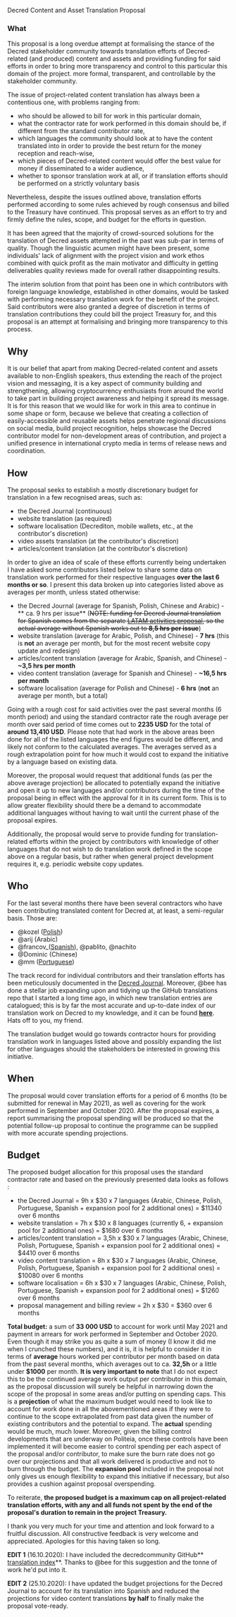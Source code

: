 Decred Content and Asset Translation Proposal

### What

This proposal is a long overdue attempt at formalising the stance of the Decred stakeholder community towards translation efforts of Decred-related (and produced) content and assets and providing funding for said efforts in order to bring more transparency and control to this particular this domain of the project. more formal, transparent, and controllable by the stakeholder community.

The issue of project-related content translation has always been a contentious one, with problems ranging from:
- who should be allowed to bill for work in this particular domain,
- what the contractor rate for work performed in this domain should be, if different from the standard contributor rate,
- which languages the community should look at to have the content translated into in order to provide the best return for the money reception and reach-wise,
- which pieces of Decred-related content would offer the best value for money if disseminated to a wider audience,
- whether to sponsor translation work at all, or if translation efforts should be performed on a strictly voluntary basis

Nevertheless, despite the issues outlined above, translation efforts performed according to some rules achieved by rough consensus and billed to the Treasury have continued. This proposal serves as an effort to try and firmly define the rules, scope, and budget for the efforts in question.

It has been agreed that the majority of crowd-sourced solutions for the translation of Decred assets attempted in the past was sub-par in terms of quality. Though the linguistic acumen might have been present, some individuals' lack of alignment with the project vision and work ethos combined with quick profit as the main motivator and difficulty in getting deliverables quality reviews made for overall rather disappointing results.

The interim solution from that point has been one in which contributors with foreign language knowledge, established in other domains, would be tasked with performing necessary translation work for the benefit of the project. Said contributors were also granted a degree of discretion in terms of translation contributions they could bill the project Treasury for, and this proposal is an attempt at formalising and bringing more transparency to this process.

## Why

It is our belief that apart from making Decred-related content and assets available to non-English speakers, thus extending the reach of the project vision and messaging, it is a key aspect of community building and strengthening, allowing cryptocurrency enthusiasts from around the world to take part in building project awareness and helping it spread its message. It is for this reason that we would like for work in this area to continue in some shape or form, because we believe that creating a collection of easily-accessible and reusable assets helps penetrate regional discussions on social media, build project recognition, helps showcase the Decred contributor model for non-development areas of contribution, and project a unified presence in international crypto media in terms of release news and coordination.

## How

The proposal seeks to establish a mostly discretionary budget for translation in a few recognised areas, such as:

- the Decred Journal (continuous)
- website translation (as required)
- software localisation (Decrediton, mobile wallets, etc., at the contributor's discretion)
- video assets translation (at the contributor's discretion)
- articles/content translation (at the contributor's discretion)

In order to give an idea of scale of these efforts currently being undertaken I have asked some contributors listed below to share some data on translation work performed for their respective languages **over the last 6 months or so**. I present this data broken up into categories listed above as averages per month, unless stated otherwise:

- the Decred Journal (average for Spanish, Polish, Chinese and Arabic) - ** ca. 9 hrs per issue** (~~NOTE: funding for Decred Journal translation for Spanish comes from the separate [LATAM activities proposal](https://proposals.decred.org/proposals/3c02b67), so the actual average without Spanish works out to **8,5 hrs per issue**~~)
- website translation (average for Arabic, Polish, and Chinese) - **7 hrs** (this is **not** an average per month, but for the most recent website copy update and redesign)
- articles/content translation (average for Arabic, Spanish, and Chinese) - **~3,5 hrs per month**
- video content translation (average for Spanish and Chinese) - **~16,5 hrs per month**
- software localisation (average for Polish and Chinese) - **6 hrs** (**not** an average per month, but a total)

Going with a rough cost for said activities over the past several months (6 month period) and using the standard contractor rate the rough average per month over said period of time comes out to **2235 USD** for the total of **around 13,410 USD**. Please note that had work in the above areas been done for all of the listed languages the end figures would be different, and likely not conform to the calculated averages. The averages served as a rough extrapolation point for how much it would cost to expand the initiative by a language based on existing data.

Moreover, the proposal would request that additional funds (as per the above average projection) be allocated to potentially expand the initiative and open it up to new languages and/or contributors during the time of the proposal being in effect with the approval for it in its current form. This is to allow greater flexibility should there be a demand to accommodate additional languages without having to wait until the current phase of the proposal expires.

Additionally, the proposal would serve to provide funding for translation-related efforts within the project by contributors with knowledge of other languages that do not wish to do translation work defined in the scope above on a regular basis, but rather when general project development requires it, e.g. periodic website copy updates.


## Who

For the last several months there have been several contractors who have been contributing translated content for Decred at, at least, a semi-regular basis. Those are:

- @kozel ([Polish](https://medium.com/@artikozel))
- @arij (Arabic)
- @francov_([Spanish](https://medium.com/@francovdcr)), @pablito, @nachito
- @Dominic (Chinese)
- @mm ([Portuguese](https://stakey.club/pt/translated/))

The track record for individual contributors and their translation efforts has been meticulously documented in the [Decred Journal](https://xaur.github.io/decred-news/).
Moreover, @bee has done  a stellar job expanding upon and tidying up the GitHub translations repo that I started a long time ago, in which new translation entries are catalogued; this is by far the most accurate and up-to-date index of our translation work on Decred to my knowledge, and it can be found **[here](https://github.com/decredcommunity/translations/blob/master/index.md)**. Hats off to you, my friend.

The translation budget would go towards contractor hours for providing translation work in languages listed above and possibly expanding the list for other languages should the stakeholders be interested in growing this initiative.

## When

The proposal would cover translation efforts for a period of 6 months (to be submitted for renewal in May 2021), as well as covering for the work performed in September and October 2020. After the proposal expires, a report summarising the proposal spending will be produced so that the potential follow-up proposal to continue the programme can be supplied with more accurate spending projections.

## Budget

The proposed budget allocation for this proposal uses the standard contractor rate and based on the previously presented data looks as follows :

- the Decred Journal = 9h x $30 x 7 languages (Arabic, Chinese, Polish, Portuguese, Spanish + expansion pool for 2 additional ones) = $11340 over 6 months
- website translation = 7h x $30 x 8 languages (currently 6, + expansion pool for 2 additional ones) = $1680 over 6 months
- articles/content translation = 3,5h x $30 x 7 languages (Arabic, Chinese, Polish, Portuguese, Spanish + expansion pool for 2 additional ones) = $4410 over 6 months
- video content translation = 8h x $30 x 7 languages (Arabic, Chinese, Polish, Portuguese, Spanish + expansion pool for 2 additional ones) = $10080 over 6 months
- software localisation = 6h x $30 x 7 languages (Arabic, Chinese, Polish, Portuguese, Spanish + expansion pool for 2 additional ones) = $1260 over 6 months
- proposal management and billing review = 2h x $30 = $360 over 6 months


**Total budget:** a  sum of **33 000 USD** to account for work until May 2021 and payment in arrears for work performed in September and October 2020.
Even though it may strike you as quite a sum of money (I know it did me when I crunched these numbers), and it is, it is helpful to consider it in terms of **average** hours worked per contributor per month based on data from the past several months, which averages out to ca. **32,5h** or a little under **$1000** per month.
**It is very important to note** that I do not expect this to be the continued average work output per contributor in this domain, as the proposal discussion will surely be helpful in narrowing down the scope of the proposal in some areas and/or putting on spending caps. 
This is a **projection** of what the maximum budget would need to look like to account for work done in all the abovementioned areas if they were to continue to the scope extrapolated from past data given the number of existing contributors and the potential to expand. The **actual** spending would be much, much lower. Moreover, given the billing control developments that are underway on Politeia, once these controls have been implemented it will become easier to control spending per each aspect of the proposal and/or contributor, to make sure the burn rate does not go over our projections and that all work delivered is productive and not to burn through the budget. The **expansion pool** included in the proposal not only gives us enough flexibility to expand this initiative if necessary, but also provides a cushion against proposal overspending.



To reiterate, **the proposed budget is a maximum cap on all project-related translation efforts, with any and all funds not spent by the end of the proposal's duration to remain in the project Treasury.**


I thank you very much for your time and attention and look forward to a fruitful discussion. 
All constructive feedback is very welcome and appreciated. 
Apologies for this having taken so long.

**EDIT 1** (16.10.2020):  I have included the decredcommunity GitHub** [translation index](https://github.com/decredcommunity/translations/blob/master/index.md)**. Thanks to @bee for this suggestion and the tonne of work he'd put into it.

**EDIT 2** (25.10.2020): I have updated the budget projections for the Decred Journal to account for its translation into Spanish and reduced the projections for video content translations **by half** to finally make the proposal vote-ready.